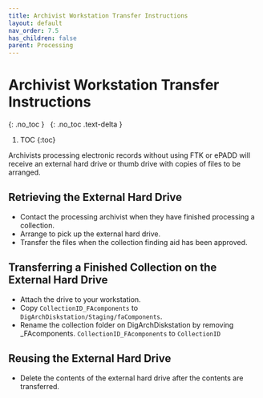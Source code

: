```yaml
---
title: Archivist Workstation Transfer Instructions
layout: default
nav_order: 7.5
has_children: false
parent: Processing
---
```


# Archivist Workstation Transfer Instructions
{: .no_toc }
&nbsp;
{: .no_toc .text-delta }
1. TOC
{:toc}

Archivists processing electronic records without using FTK or ePADD will receive an external hard drive or thumb drive with copies of files to be arranged.  

## Retrieving the External Hard Drive
* Contact the processing archivist when they have finished processing a collection.
* Arrange to pick up the external hard drive.
* Transfer the files when the collection finding aid has been approved.

## Transferring a Finished Collection on the External Hard Drive

* Attach the drive to your workstation.  
*  Copy ```CollectionID_FAcomponents``` to ```DigArchDiskstation/Staging/faComponents```.
* Rename the collection folder on DigArchDiskstation by removing _FAcomponents.
```CollectionID_FAcomponents``` to ```CollectionID```

## Reusing the External Hard Drive
* Delete the contents of the external hard drive after the contents are transferred.
